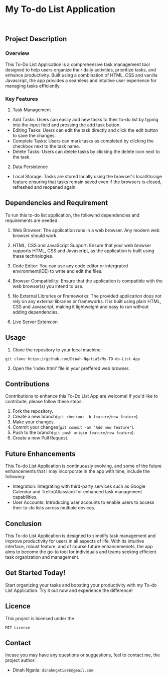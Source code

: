 # My To-do List Application <br>
</br>


## Project Description 

### Overview
This To-Do List Application is a comprehensive task management tool designed to help users organize their daily activities, prioritize tasks, and enhance productivity. Built using a combination of HTML, CSS and vanilla Javascript, the app provides a seamless and intuitive user experience for managing tasks efficiently.


### Key Features 
1. Task Management 
- Add Tasks: Users can easily add new tasks to their to-do list by typing into the input field and pressing the add task button.
- Editing Tasks: Users can edit the task directly and click the edit button to save the changes.
- Complete Tasks: Users can mark tasks as completed by clicking the checkbox next to the task name.
- Delete Tasks: Users can delete tasks by clicking the delete icon next to the task.
 
2. Data Persistence 
- Local Storage: Tasks are stored locally using the browser's localStorage feature ensuring that tasks remain saved even if the browsers is closed, refreshed and reopened again.

## Dependencies and Requirement
To run this to-do list application, the followind dependencies and requirements are needed:

1. Web Browser: The application runs in a web browser. Any modern web browser should work.

2. HTML, CSS and JavaScript Support: Ensure that your web browser supports HTML, CSS and Javascript, as the application is built using these technologies.

3. Code Editor: You can use any code editor or intergrated environment(IDE) to write and edit the files.

4. Browser Compatibility: Ensure that the application is compatible with the web browser(s) you intend to use.

5. No External Libraries or Frameworks: The provided application does not rely on any external libraries or frameworks. It is built using plain HTML, CSS and Javascript, making it lightweight and easy to run without adding dependencies.

6. Live Server Extension

 
## Usage
1. Clone the repository to your local machine:
~~~
git clone https://github.com/Dinah-Ngatia5/My-TO-do-List-App

~~~
2. Open the 'index.html' file in your preffered web browser.



## Contributions 

Contributions to enhance this To-Do List App are welcome! If you'd like to contribute, please follow these steps:

1. Fork the repository.
2. Create a new branch(`git checkout -b feature/new-feature`).
3. Make your changes.
4. Commit your changes(`git commit -am "Add new feature"`).
5. Push to the branch(`git push origin feature/new feature`).
6. Create a new Pull Request.

## Future Enhancements 
This To-do List Application is continuously evolving, and some of the future enhancements that I may incorporate in the app with time, include the following:
- Integration: Integrating with third-party services such as Google Calendar and Trello(Atlassian) for enhanced task management capabilities.
- User Accounts: Introducing user accounts to enable users to access their to-do lists across multiple devices.

## Conclusion
This To-do List Application is designed to simplify task management and improve productivity for users in all aspects of life. With its intuitive interface, robust feature, and of course future enhancemenets, the app aims to become the go-to tool for individuals and teams seeking efficient task organization and management.

## Get Started Today!
Start organizing your tasks and boosting your productivity with my To-do List Application. Try it out now and experience the difference!

## Licence
This project is licensed under the 
~~~
MIT License
 ~~~
## Contact 
Incase you may have any questions or suggestions, feel to contact me, the project author:
- Dinah Ngatia: `dinahngatia86@gmail.com`



